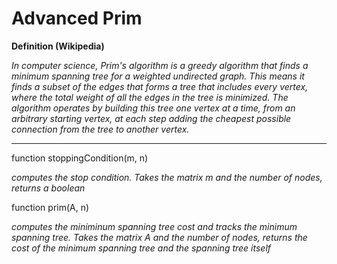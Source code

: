 # Advanced Prim

**Definition (Wikipedia)** 

*In computer science, Prim's algorithm is a greedy algorithm that finds a minimum spanning tree for a weighted undirected graph. This means it finds a subset of the edges that forms a tree that includes every vertex, where the total weight of all the edges in the tree is minimized. The algorithm operates by building this tree one vertex at a time, from an arbitrary starting vertex, at each step adding the cheapest possible connection from the tree to another vertex.*

***

function stoppingCondition(m, n)

*computes the stop condition. Takes the matrix m and the number of nodes, returns a boolean*

function prim(A, n)

*computes the miniminum spanning tree cost and tracks the minimum spanning tree. Takes the matrix A and the number of nodes, returns the cost of the minimum spanning tree and the spanning tree itself*












